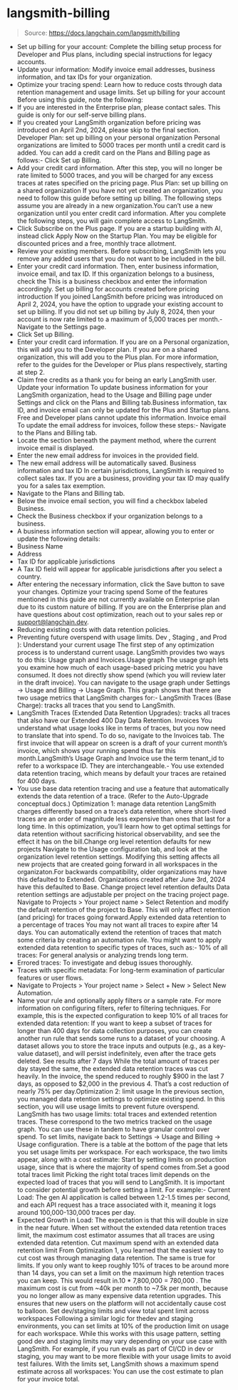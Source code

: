# langsmith-billing

> Source: https://docs.langchain.com/langsmith/billing

- Set up billing for your account: Complete the billing setup process for Developer and Plus plans, including special instructions for legacy accounts.
- Update your information: Modify invoice email addresses, business information, and tax IDs for your organization.
- Optimize your tracing spend: Learn how to reduce costs through data retention management and usage limits.
Set up billing for your account
Before using this guide, note the following:
- If you are interested in the Enterprise plan, please contact sales. This guide is only for our self-serve billing plans.
- If you created your LangSmith organization before pricing was introduced on April 2nd, 2024, please skip to the final section.
Developer Plan: set up billing on your personal organization
Personal organizations are limited to 5000 traces per month until a credit card is added. You can add a credit card on the Plans and Billing page as follows:- Click Set up Billing.
- Add your credit card information. After this step, you will no longer be rate limited to 5000 traces, and you will be charged for any excess traces at rates specified on the pricing page.
Plus Plan: set up billing on a shared organization
If you have not yet created an organization, you need to follow this guide before setting up billing. The following steps assume you are already in a new organization.You can’t use a new organization until you enter credit card information. After you complete the following steps, you will gain complete access to LangSmith.
- Click Subscribe on the Plus page.
If you are a startup building with AI, instead click Apply Now on the Startup Plan. You may be eligible for discounted prices and a free, monthly trace allotment.
- Review your existing members. Before subscribing, LangSmith lets you remove any added users that you do not want to be included in the bill.
- Enter your credit card information. Then, enter business information, invoice email, and tax ID. If this organization belongs to a business, check the This is a business checkbox and enter the information accordingly.
Set up billing for accounts created before pricing introduction
If you joined LangSmith before pricing was introduced on April 2, 2024, you have the option to upgrade your existing account to set up billing. If you did not set up billing by July 8, 2024, then your account is now rate limited to a maximum of 5,000 traces per month.- Navigate to the Settings page.
- Click Set up Billing.
- Enter your credit card information. If you are on a Personal organization, this will add you to the Developer plan. If you are on a shared organization, this will add you to the Plus plan. For more information, refer to the guides for the Developer or Plus plans respectively, starting at step 2.
- Claim free credits as a thank you for being an early LangSmith user.
Update your information
To update business information for your LangSmith organization, head to the Usage and Billing page under Settings and click on the Plans and Billing tab.Business information, tax ID, and invoice email can only be updated for the Plus and Startup plans. Free and Developer plans cannot update this information.
Invoice email
To update the email address for invoices, follow these steps:- Navigate to the Plans and Billing tab.
- Locate the section beneath the payment method, where the current invoice email is displayed.
- Enter the new email address for invoices in the provided field.
- The new email address will be automatically saved.
Business information and tax ID
In certain jurisdictions, LangSmith is required to collect sales tax. If you are a business, providing your tax ID may qualify you for a sales tax exemption.
- Navigate to the Plans and Billing tab.
- Below the invoice email section, you will find a checkbox labeled Business.
- Check the Business checkbox if your organization belongs to a business.
- A business information section will appear, allowing you to enter or update the following details:
- Business Name
- Address
- Tax ID for applicable jurisdictions
- A Tax ID field will appear for applicable jurisdictions after you select a country.
- After entering the necessary information, click the Save button to save your changes.
Optimize your tracing spend
Some of the features mentioned in this guide are not currently available on Enterprise plan due to its custom nature of billing. If you are on the Enterprise plan and have questions about cost optimization, reach out to your sales rep or support@langchain.dev.
- Reducing existing costs with data retention policies.
- Preventing future overspend with usage limits.
Dev
, Staging
, and Prod
):
Understand your current usage
The first step of any optimization process is to understand current usage. LangSmith provides two ways to do this: Usage graph and Invoices.Usage graph
The usage graph lets you examine how much of each usage-based pricing metric you have consumed. It does not directly show spend (which you will review later in the draft invoice). You can navigate to the usage graph under Settings -> Usage and Billing -> Usage Graph. This graph shows that there are two usage metrics that LangSmith charges for:- LangSmith Traces (Base Charge): tracks all traces that you send to LangSmith.
- LangSmith Traces (Extended Data Retention Upgrades): tracks all traces that also have our Extended 400 Day Data Retention.
Invoices
You understand what usage looks like in terms of traces, but you now need to translate that into spend. To do so, navigate to the Invoices tab. The first invoice that will appear on screen is a draft of your current month’s invoice, which shows your running spend thus far this month.LangSmith’s Usage Graph and Invoice use the term
tenant_id
to refer to a workspace ID. They are interchangeable.- You use extended data retention tracing, which means by default your traces are retained for 400 days.
- You use base data retention tracing and use a feature that automatically extends the data retention of a trace. (Refer to the Auto-Upgrade conceptual docs.)
Optimization 1: manage data retention
LangSmith charges differently based on a trace’s data retention, where short-lived traces are an order of magnitude less expensive than ones that last for a long time. In this optimization, you’ll learn how to get optimal settings for data retention without sacrificing historical observability, and see the effect it has on the bill.Change org level retention defaults for new projects
Navigate to the Usage configuration tab, and look at the organization level retention settings. Modifying this setting affects all new projects that are created going forward in all workspaces in the organizaton.For backwards compatibility, older organizations may have this defaulted to Extended. Organizations created after June 3rd, 2024 have this defaulted to Base.
Change project level retention defaults
Data retention settings are adjustable per project on the tracing project page. Navigate to Projects > Your project name > Select Retention and modify the default retention of the project to Base. This will only affect retention (and pricing) for traces going forward.Apply extended data retention to a percentage of traces
You may not want all traces to expire after 14 days. You can automatically extend the retention of traces that match some criteria by creating an automation rule. You might want to apply extended data retention to specific types of traces, such as:- 10% of all traces: For general analysis or analyzing trends long term.
- Errored traces: To investigate and debug issues thoroughly.
- Traces with specific metadata: For long-term examination of particular features or user flows.
- Navigate to Projects > Your project name > Select + New > Select New Automation.
- Name your rule and optionally apply filters or a sample rate. For more information on configuring filters, refer to filtering techniques.
For example, this is the expected configuration to keep 10% of all traces for extended data retention:
If you want to keep a subset of traces for longer than 400 days for data collection purposes, you can create another run rule that sends some runs to a dataset of your choosing. A dataset allows you to store the trace inputs and outputs (e.g., as a key-value dataset), and will persist indefinitely, even after the trace gets deleted.
See results after 7 days
While the total amount of traces per day stayed the same, the extended data retention traces was cut heavily. In the invoice, the spend reduced to roughly $900 in the last 7 days, as opposed to $2,000 in the previous 4. That’s a cost reduction of nearly 75% per day.Optimization 2: limit usage
In the previous section, you managed data retention settings to optimize existing spend. In this section, you will use usage limits to prevent future overspend. LangSmith has two usage limits: total traces and extended retention traces. These correspond to the two metrics tracked on the usage graph. You can use these in tandem to have granular control over spend. To set limits, navigate back to Settings -> Usage and Billing -> Usage configuration. There is a table at the bottom of the page that lets you set usage limits per workspace. For each workspace, the two limits appear, along with a cost estimate: Start by setting limits on production usage, since that is where the majority of spend comes from.Set a good total traces limit
Picking the right total traces limit depends on the expected load of traces that you will send to LangSmith. It is important to consider potential growth before setting a limit. For example:- Current Load: The gen AI application is called between 1.2-1.5 times per second, and each API request has a trace associated with it, meaning it logs around 100,000-130,000 traces per day.
- Expected Growth in Load: The expectation is that this will double in size in the near future.
When set without the extended data retention traces limit, the maximum cost estimator assumes that all traces are using extended data retention.
Cut maximum spend with an extended data retention limit
From Optimization 1, you learned that the easiest way to cut cost was through managing data retention. The same is true for limits. If you only want to keep roughly 10% of traces to be around more than 14 days, you can set a limit on the maximum high retention traces you can keep. This would result in.10 * 7,800,000 = 780,000
.
The maximum cost is cut from ~40k per month to ~7.5k per month, because you no longer allow as many expensive data retention upgrades. This ensures that new users on the platform will not accidentally cause cost to balloon.
Set dev/staging limits and view total spent limit across workspaces
Following a similar logic for thedev
and staging
environments, you can set limits at 10% of the production limit on usage for each workspace.
While this works with this usage pattern, setting good dev and staging limits may vary depending on your use case with LangSmith. For example, if you run evals as part of CI/CD in dev or staging, you may want to be more flexible with your usage limits to avoid test failures.
With the limits set, LangSmith shows a maximum spend estimate across all workspaces:
You can use the cost estimate to plan for your invoice total.